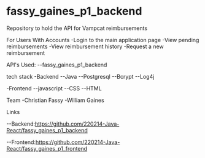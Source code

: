 # fassy_gaines_p1_backend
Repository to hold the API for Vampcat reimbursements

For Users With Accounts 
-Login to the main application page
-View pending reimbursements
-View reimbursement history
-Request a new reimbursement

API's Used: 
--fassy_gaines_p1_backend

tech stack 
-Backend 
--Java 
--Postgresql 
--Bcrypt 
--Log4j

-Frontend 
--javascript 
--CSS 
--HTML

Team 
-Christian Fassy 
-William Gaines

Links

--Backend:https://github.com/220214-Java-React/fassy_gaines_p1_backend

--Frontend:https://github.com/220214-Java-React/fassy_gaines_p1_frontend
